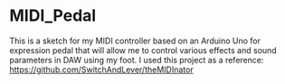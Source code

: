 # MIDI_Pedal
This is a sketch for my MIDI controller based on an Arduino Uno for expression pedal 
that will allow me to control various effects and sound parameters in DAW using  my foot.
I used this project as a reference: https://github.com/SwitchAndLever/theMIDInator
